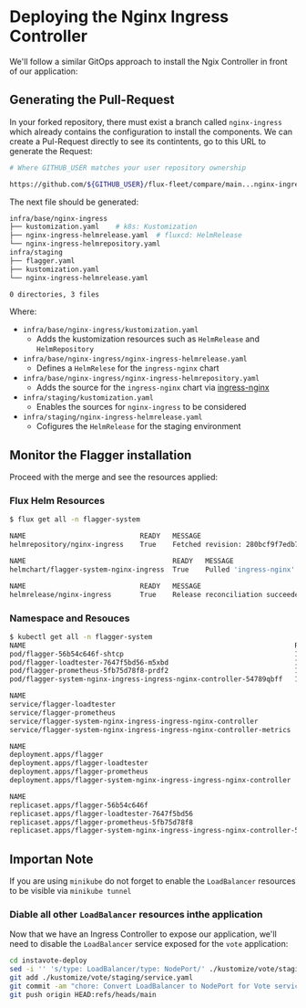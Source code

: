 # Deploying the Nginx Ingress Controller

We'll follow a similar GitOps approach to install the Ngix Controller in front of our application:


## Generating the Pull-Request

In your forked repository, there must exist a branch called `nginx-ingress` which already contains the configuration to install the components. We can create a Pul-Request directly to see its contintents, go to this URL to generate the Request:

```bash
# Where GITHUB_USER matches your user repository ownership

https://github.com/${GITHUB_USER}/flux-fleet/compare/main...nginx-ingress

```

The next file should be generated:

```sh
infra/base/nginx-ingress
├── kustomization.yaml    # k8s: Kustomization
├── nginx-ingress-helmrelease.yaml  # fluxcd: HelmRelease
└── nginx-ingress-helmrepository.yaml
infra/staging
├── flagger.yaml
├── kustomization.yaml
└── nginx-ingress-helmrelease.yaml

0 directories, 3 files
```

Where:

* `infra/base/nginx-ingress/kustomization.yaml`
  * Adds the kustomization resources such as `HelmRelease` and `HelmRepository`
* `infra/base/nginx-ingress/nginx-ingress-helmrelease.yaml`
  * Defines a `HelmRelese` for the `ingress-nginx` chart
* `infra/base/nginx-ingress/nginx-ingress-helmrepository.yaml`
  * Adds the source for the `ingress-nginx` chart via [ingress-nginx](https://kubernetes.github.io/ingress-nginx)
* `infra/staging/kustomization.yaml`
  * Enables the sources for `nginx-ingress` to be considered
* `infra/staging/nginx-ingress-helmrelease.yaml`
  * Cofigures the `HelmRelease` for the staging environment


## Monitor the Flagger installation
Proceed with the merge and see the resources applied:

### Flux Helm Resources

```sh
$ flux get all -n flagger-system                                                                                                                                                               Manuels-MacBook-Pro.local: Sat May 14 14:20:16 2022

NAME                            READY   MESSAGE                                                                                 REVISION                                                                SUSPENDED
helmrepository/nginx-ingress    True    Fetched revision: 280bcf9f7edb7b98ca3588b66c48f7875324d80674df593ae54127ce78d3eba7      280bcf9f7edb7b98ca3588b66c48f7875324d80674df593ae54127ce78d3eba7        False

NAME                                    READY   MESSAGE                                                 REVISION        SUSPENDED
helmchart/flagger-system-nginx-ingress  True    Pulled 'ingress-nginx' chart with version '4.1.1'.      4.1.1           False

NAME                            READY   MESSAGE                                 REVISION        SUSPENDED
helmrelease/nginx-ingress       True    Release reconciliation succeeded        4.1.1           False
```

### Namespace and Resouces

```sh
$ kubectl get all -n flagger-system
NAME                                                                  READY   STATUS    RESTARTS   AGE
pod/flagger-56b54c646f-shtcp                                          1/1     Running   0          31m
pod/flagger-loadtester-7647f5bd56-m5xbd                               1/1     Running   0          31m
pod/flagger-prometheus-5fb75d78f8-prdf2                               1/1     Running   0          31m
pod/flagger-system-nginx-ingress-ingress-nginx-controller-54789qbff   1/1     Running   0          4m14s

NAME                                                                    TYPE           CLUSTER-IP      EXTERNAL-IP    PORT(S)                      AGE
service/flagger-loadtester                                              ClusterIP      10.98.253.194   <none>         80/TCP                       31m
service/flagger-prometheus                                              ClusterIP      10.107.35.2     <none>         9090/TCP                     31m
service/flagger-system-nginx-ingress-ingress-nginx-controller           LoadBalancer   10.107.7.146    10.107.7.146   80:31080/TCP,443:31443/TCP   4m15s
service/flagger-system-nginx-ingress-ingress-nginx-controller-metrics   ClusterIP      10.104.72.191   <none>         10254/TCP                    4m15s

NAME                                                                    READY   UP-TO-DATE   AVAILABLE   AGE
deployment.apps/flagger                                                 1/1     1            1           31m
deployment.apps/flagger-loadtester                                      1/1     1            1           31m
deployment.apps/flagger-prometheus                                      1/1     1            1           31m
deployment.apps/flagger-system-nginx-ingress-ingress-nginx-controller   1/1     1            1           4m15s

NAME                                                                               DESIRED   CURRENT   READY   AGE
replicaset.apps/flagger-56b54c646f                                                 1         1         1       31m
replicaset.apps/flagger-loadtester-7647f5bd56                                      1         1         1       31m
replicaset.apps/flagger-prometheus-5fb75d78f8                                      1         1         1       31m
replicaset.apps/flagger-system-nginx-ingress-ingress-nginx-controller-5478fb857d   1         1         1       4m15s
```

## Importan Note

If you are using `minikube` do not forget to enable the `LoadBalancer` resources to be visible via `minikube tunnel`


### Diable all other `LoadBalancer` resources inthe application

Now that we have an Ingress Controller to expose our application, we'll need to disable the `LoadBalancer` service exposed for the `vote` application:

```sh
cd instavote-deploy
sed -i '' 's/type: LoadBalancer/type: NodePort/' ./kustomize/vote/staging/service.yaml
git add ./kustomize/vote/staging/service.yaml
git commit -am "chore: Convert LoadBalancer to NodePort for Vote service"
git push origin HEAD:refs/heads/main
```
